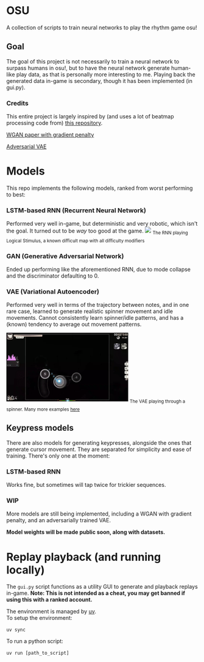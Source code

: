 # OSU

A collection of scripts to train neural networks to play the rhythm game osu!

## Goal
The goal of this project is not necessarily to train a neural network to surpass humans in osu!, but
to have the neural network generate human-like play data, as that is personally more interesting to me. 
Playing back the generated data in-game is secondary, though it has been implemented (in gui.py).  

### Credits
This entire project is largely inspired by (and uses a lot of beatmap processing code from) [this repository](https://github.com/GuiBrandt/OsuLearn).

[WGAN paper with gradient penalty](https://arxiv.org/abs/1704.00028)

[Adversarial VAE](https://arxiv.org/abs/2012.11551)

# Models
This repo implements the following models, ranked from worst performing to best:

### LSTM-based RNN (Recurrent Neural Network)
Performed very well in-game, but deterministic and very robotic, which isn't the goal. It turned out to be
*way* too good at the game.
![](media/ls4mod.gif)
<sub>The RNN playing Logical Stimulus, a known difficult map with all difficulty modifiers</sub>

### GAN (Generative Adversarial Network)
Ended up performing like the aforementioned RNN, due to mode collapse and the 
discriminator defaulting to 0.  

### VAE (Variational Autoencoder)
Performed very well in terms of the trajectory
between notes, and in one rare case, learned to generate realistic spinner movement
and idle movements. Cannot consistently learn spinner/idle patterns, and has a (known) tendency
to average out movement patterns.  

![](media/highscore-spinner.gif)
<sub>The VAE playing through a spinner. Many more examples [here](https://www.youtube.com/watch?v=lKOraHbxjHo&t=5s)</sub>

## Keypress models
There are also models for generating keypresses, alongside the ones that
generate cursor movement. They are separated for simplicity and ease of training. There's only
one at the moment:

### LSTM-based RNN
Works fine, but sometimes will tap twice for trickier sequences.  

### WIP
More models are still being implemented, including a WGAN with gradient penalty, and an adversarially
trained VAE. 

**Model weights will be made public soon, along with datasets.**  

# Replay playback (and running locally)
The `gui.py` script functions as a utility GUI to generate and playback replays in-game.
**Note: This is not intended as a cheat, you may get banned if using this with a ranked account.**

The environment is managed by [uv](https://docs.astral.sh/uv/getting-started/).  
To setup the environment:
```
uv sync
```

To run a python script:
```
uv run [path_to_script]
```